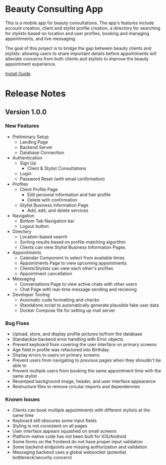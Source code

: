 # Beauty Consulting App

This is a mobile app for beauty consultations.
The app's features include account creation, client and stylist profile creation,
a directory for searching for stylists based on location and user profiles,
booking and managing appointments, and live messaging.

The goal of this project is to bridge the gap between beauty clients and stylists:
allowing users to share important details before appointments will alleviate concerns
from both clients and stylists to improve the beauty appointment experience.

[Install Guide](docs/INSTALL_GUIDE.md)

# Release Notes

## Version 1.0.0

### New Features

-   Preliminary Setup
    -   Landing Page
    -   Backend Server
    -   Database Connection
-   Authentication
    -   Sign Up
        -   Client & Stylist Consultations
    -   Login
    -   Password Reset (with email confirmation)
-   Profiles
    -   Client Profile Page
        -   Edit personal information and hair profile
        -   Delete with confirmation
    -   Stylist Business Information Page
        -   Add, edit, and delete services
-   Navigation
    -   Bottom Tab Navigation bar
    -   Logout button
-   Directory
    -   Location-based search
    -   Sorting results based on profile-matching algorithm
    -   Clients can view Stylist Business Information Pages
-   Appointments
    -   Calendar Component to select from available times
    -   Appointments Page to view upcoming appointments
    -   Clients/Stylists can view each other's profiles
    -   Appointment cancellation
-   Messaging
    -   Conversations Page to view active chats with other users
    -   Chat Page with real-time message sending and recieving
-   Developer Tooling
    -   Automatic code formatting and checks
    -   Standalone script to automatically generate plausible fake user data
    -   Docker Compose file for setting up mail server

### Bug Fixes

-   Upload, store, and display profile pictures to/from the database
-   Standardize backend error handling with Error objects
-   Prevent keyboard from covering the user interface on primary screens
-   Age field in profile was refactored into Birthday
-   Display errors to users on primary screens
-   Prevent users from navigating to previous pages when they shouldn't be able to
-   Prevent multiple users from booking the same appointment time with the same stylist
-   Revamped background image, header, and user interface appearance
-   Restructure files to remove circular imports and dependencies

### Known Issues

-   Clients can book multiple appointments with different stylists at the same time
-   Keyboard still obscures some input fields
-   Styling is not consistent on all pages
-   User interface appears squashed on small screens
-   Platform-native code has not been built for iOS/Android
-   Some forms on the frontend do not have proper input validation
-   Some backend endpoints are missing authorization and validation
-   Messaging backend uses a global websocket (potential bottleneck/security concern)
